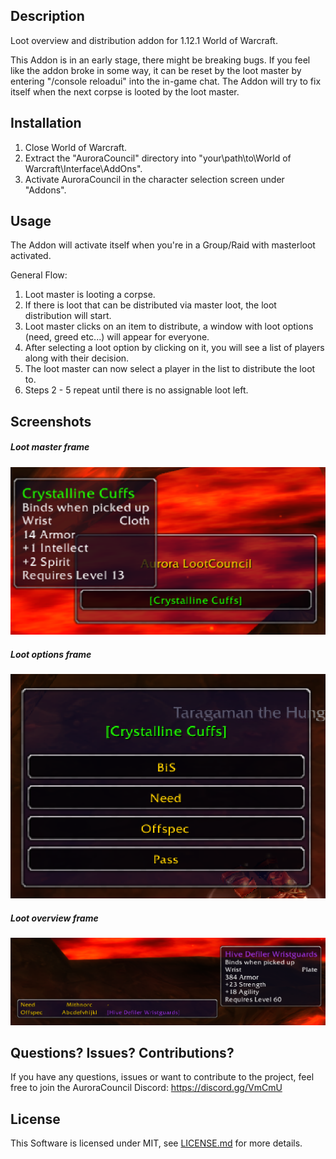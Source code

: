 ## Description

Loot overview and distribution addon for 1.12.1 World of Warcraft.

This Addon is in an early stage, there might be breaking bugs. If you feel like the addon broke in some way, it can be reset by the loot master by entering "/console reloadui" into the in-game chat. The Addon will try to fix itself when the next corpse is looted by the loot master.

## Installation

1. Close World of Warcraft.
2. Extract the "AuroraCouncil" directory into "your\path\to\World of Warcraft\Interface\AddOns\".
3. Activate AuroraCouncil in the character selection screen under "Addons".

## Usage

The Addon will activate itself when you're in a Group/Raid with masterloot activated.

General Flow:
1. Loot master is looting a corpse.
2. If there is loot that can be distributed via master loot, the loot distribution will start.
3. Loot master clicks on an item to distribute, a window with loot options (need, greed etc...) will appear for everyone.
4. After selecting a loot option by clicking on it, you will see a list of players along with their decision.
5. The loot master can now select a player in the list to distribute the loot to.
6. Steps 2 - 5 repeat until there is no assignable loot left.

## Screenshots
##### Loot master frame
![Alt text](readme/lootmasterframe.png)
 
##### Loot options frame
![Alt text](readme/lootoptionsframe.png)
 
##### Loot overview frame
![Alt text](readme/overviewframe.png)

## Questions? Issues? Contributions?
If you have any questions, issues or want to contribute to the project, feel free to join the AuroraCouncil Discord:
https://discord.gg/VmCmU

## License

This Software is licensed under MIT, see [LICENSE.md](/LICENSE.md) for more details.
